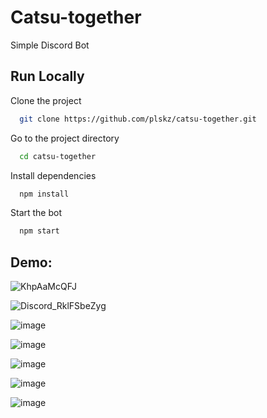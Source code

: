 # Catsu-together

Simple Discord Bot

## Run Locally

Clone the project

```bash
  git clone https://github.com/plskz/catsu-together.git
```

Go to the project directory

```bash
  cd catsu-together
```

Install dependencies

```bash
  npm install
```

Start the bot

```bash
  npm start
```


## Demo:

![KhpAaMcQFJ](https://user-images.githubusercontent.com/57343545/126631338-a78f7964-0ce2-4b60-b306-c21c898b2e8e.png)

![Discord_RklFSbeZyg](https://user-images.githubusercontent.com/57343545/126631395-cf193811-2714-4961-a66f-c75272c58e54.png)

![image](https://user-images.githubusercontent.com/57343545/126631474-4efa9bba-013b-4c4b-89d5-de1e03c7b3fa.png)

![image](https://user-images.githubusercontent.com/57343545/126631672-cfce7231-888f-4351-bb07-719940d0b754.png)

![image](https://user-images.githubusercontent.com/57343545/126631713-59b5bbef-2548-4aae-a3ce-fa0176685c0b.png)

![image](https://user-images.githubusercontent.com/57343545/126631772-bf0246be-9e6e-4b23-a6f1-55f589244294.png)

![image](https://user-images.githubusercontent.com/57343545/126631798-3f555eed-a5b1-4c68-b2e4-12e18bc44988.png)
